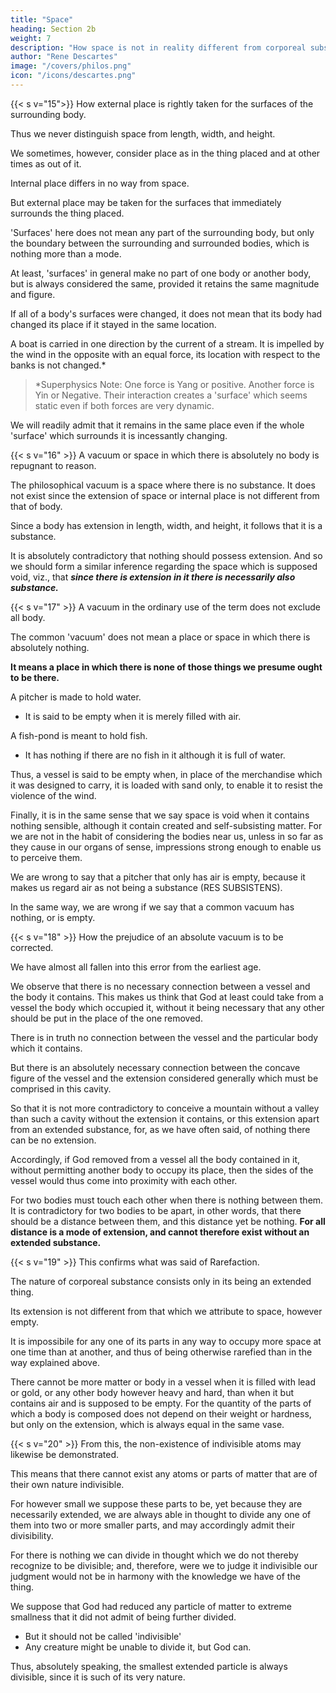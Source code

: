 ```yaml
---
title: "Space"
heading: Section 2b
weight: 7
description: "How space is not in reality different from corporeal substance"
author: "Rene Descartes"
image: "/covers/philos.png"
icon: "/icons/descartes.png"
---
```



{{< s v="15">}} How external place is rightly taken for the surfaces of the surrounding body.

Thus we never distinguish space from length, width, and height.

We sometimes, however, consider place as in the thing placed and at other times as out of it. 

Internal place differs in no way from space. 

But external place may be taken for the surfaces that immediately surrounds the thing placed. 

'Surfaces' here does not mean any part of the surrounding body, but only the boundary between the surrounding and surrounded bodies, which is nothing more than a mode.

At least, 'surfaces' in general make no part of one body or another body, but is always considered the same, provided it retains the same magnitude and figure. 

If all of a body's surfaces were changed, it does not mean that its body had changed its place if it stayed in the same location.

  <!-- situation with respect to the other bodies that are regarded as immovable.  -->

A boat is carried in one direction by the current of a stream. It is impelled by the wind in the opposite with an equal force, its location with respect to the banks is not changed.*

> *Superphysics Note: One force is Yang or positive. Another force is Yin or Negative. Their interaction creates a 'surface' which seems static even if both forces are very dynamic.


We will readily admit that it remains in the same place even if the whole 'surface' which surrounds it is incessantly changing.


{{< s v="16" >}} A vacuum or space in which there is absolutely no body is repugnant to reason.

The philosophical vacuum is a space where there is no substance. It does not exist since  the extension of space or internal place is not different from that of body. 

Since a body has extension in length, width, and height, it follows that it is a substance. 

It is absolutely contradictory that nothing should possess extension. And so we should form a similar inference regarding the space which is supposed void, viz., that ***since there is extension in it there is necessarily also substance.***


{{< s v="17" >}} A vacuum in the ordinary use of the term does not exclude all body.

The common 'vacuum' does not mean a place or space in which there is absolutely nothing.

**It means a place in which there is none of those things we presume ought to be there.** 

A pitcher is made to hold water.
- It is said to be empty when it is merely filled with air.

A fish-pond is meant to hold fish.
- It has nothing if there are no fish in it although it is full of water.

Thus, a vessel is said to be empty when, in place of the merchandise which it was designed to carry, it is loaded with sand only, to enable it to resist the violence of the wind.

Finally, it is in the same sense that we say space is void when it contains nothing sensible, although it contain created and self-subsisting matter. For we are not in the habit of considering the bodies near us, unless in so far as they cause in our organs of sense, impressions strong enough to enable us to perceive them. 

<!-- If, in place of keeping in mind what ought to be understood by these terms a vacuum and nothing, we afterwards suppose that in the space we called a vacuum, there is not only no sensible object, but no object at all, we will fall into the same error as if, because a -->

We are wrong to say that a pitcher that only has air is empty, because it makes us regard air as not being a substance (RES SUBSISTENS).

In the same way, we are wrong if we say that a common vacuum has nothing, or is empty.


{{< s v="18" >}} How the prejudice of an absolute vacuum is to be corrected.

We have almost all fallen into this error from the earliest age.

We observe that there is no necessary connection between a vessel and the body it contains. This makes us think that God at least could take from a vessel the body which occupied it, without it being necessary that any other should be put in the place of the one removed. 

<!-- But that we may be able now to correct this false opinion, it is necessary to remark that  -->

There is in truth no connection between the vessel and the particular body which it contains.

But there is an absolutely necessary connection between the concave figure of the vessel and the extension considered generally which must be comprised in this cavity.

So that it is not more contradictory to conceive a mountain without a valley than such a cavity without the extension it contains, or this extension apart from an extended substance, for, as we have often said, of nothing there can be no extension. 

Accordingly, if God removed from a vessel all the body contained in it, without permitting another body to occupy its place, then the sides of the vessel would thus come into proximity with each other. 

For two bodies must touch each other when there is nothing between them. It is contradictory for two bodies to be apart, in other words, that there should be a distance between them, and this distance yet be nothing. **For all distance is a mode of extension, and cannot therefore exist without an extended substance.**


{{< s v="19" >}} This confirms what was said of Rarefaction.

The nature of corporeal substance consists only in its being an extended thing.

Its extension is not different from that which we attribute to space, however empty.

It is impossibile for any one of its parts in any way to occupy more space at one time than at another, and thus of being otherwise rarefied than in the way explained above.

There cannot be more matter or body in a vessel when it is filled with lead or gold, or any other body however heavy and hard, than when it but contains air and is supposed to be empty. For the quantity of the parts of which a body is composed does not depend on their weight or hardness, but only on the extension, which is always equal in the same vase.


{{< s v="20" >}} From this, the non-existence of indivisible atoms may likewise be demonstrated.

This means that there cannot exist any atoms or parts of matter that are of their own nature indivisible. 

For however small we suppose these parts to be, yet because they are necessarily extended, we are always able in thought to divide any one of them into two or more smaller parts, and may accordingly admit their divisibility. 

For there is nothing we can divide in thought which we do not thereby recognize to be divisible; and, therefore, were we to judge it indivisible our judgment would not be in harmony with the knowledge we have of the thing.

We suppose that God had reduced any particle of matter to extreme smallness that it did not admit of being further divided.
- But it should not be called 'indivisible'
- Any creature might be unable to divide it, but God can.

 <!-- not however deprive himself of the ability to do so, since it is absolutely impossible for him to lessen his own omnipotence, as was before observed. -->

 Thus, absolutely speaking, the smallest extended particle is always divisible, since it is such of its very nature.
